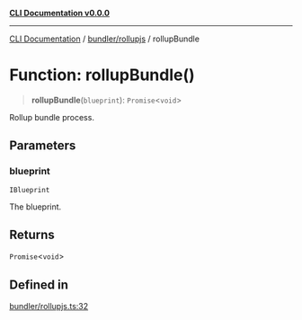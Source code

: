 [**CLI Documentation v0.0.0**](../../../README.md)

***

[CLI Documentation](../../../modules.md) / [bundler/rollupjs](../README.md) / rollupBundle

# Function: rollupBundle()

> **rollupBundle**(`blueprint`): `Promise`\<`void`\>

Rollup bundle process.

## Parameters

### blueprint

`IBlueprint`

The blueprint.

## Returns

`Promise`\<`void`\>

## Defined in

[bundler/rollupjs.ts:32](https://github.com/stonemjs/cli/blob/b2251afafa869f82f017c134bddb19013c7883b6/src/bundler/rollupjs.ts#L32)
